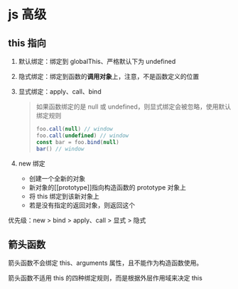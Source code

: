 # js 高级

## this 指向

1. 默认绑定：绑定到 globalThis、严格默认下为 undefined

2. 隐式绑定：绑定到函数的**调用对象**上，注意，不是函数定义的位置

3. 显式绑定：apply、call、bind

   > 如果函数绑定的是 null 或 undefined，则显式绑定会被忽略，使用默认绑定规则
   >
   > ```js
   > foo.call(null) // window
   > foo.call(undefined) // window
   > const bar = foo.bind(null)
   > bar() // window
   > ```

4. new 绑定

   - 创建一个全新的对象
   - 新对象的[[prototype]]指向构造函数的 prototype 对象上
   - 将 this 绑定到该新对象上
   - 若是没有指定的返回对象，则返回这个

优先级：new > bind > apply、call > 显式 > 隐式

## 箭头函数

箭头函数不会绑定 this、arguments 属性，且不能作为构造函数使用。

箭头函数不适用 this 的四种绑定规则，而是根据外层作用域来决定 this
